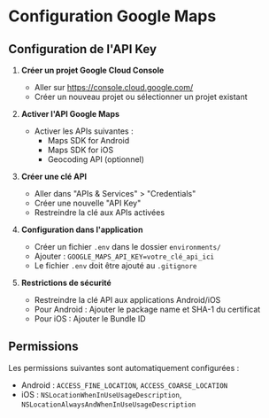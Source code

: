 # Configuration Google Maps

## Configuration de l'API Key

1. **Créer un projet Google Cloud Console**
   - Aller sur https://console.cloud.google.com/
   - Créer un nouveau projet ou sélectionner un projet existant

2. **Activer l'API Google Maps**
   - Activer les APIs suivantes :
     - Maps SDK for Android
     - Maps SDK for iOS
     - Geocoding API (optionnel)

3. **Créer une clé API**
   - Aller dans "APIs & Services" > "Credentials"
   - Créer une nouvelle "API Key"
   - Restreindre la clé aux APIs activées

4. **Configuration dans l'application**
   - Créer un fichier `.env` dans le dossier `environments/`
   - Ajouter : `GOOGLE_MAPS_API_KEY=votre_clé_api_ici`
   - Le fichier `.env` doit être ajouté au `.gitignore`

5. **Restrictions de sécurité**
   - Restreindre la clé API aux applications Android/iOS
   - Pour Android : Ajouter le package name et SHA-1 du certificat
   - Pour iOS : Ajouter le Bundle ID

## Permissions

Les permissions suivantes sont automatiquement configurées :
- Android : `ACCESS_FINE_LOCATION`, `ACCESS_COARSE_LOCATION`
- iOS : `NSLocationWhenInUseUsageDescription`, `NSLocationAlwaysAndWhenInUseUsageDescription`
